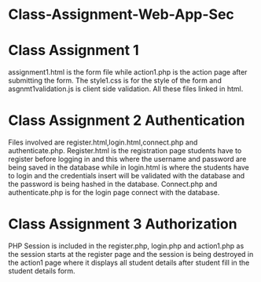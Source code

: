 # Class-Assignment-Web-App-Sec
# Class Assignment 1
assignment1.html is the form file while action1.php is the action page after submitting the form. The style1.css is for the style of the form and asgnmt1validation.js is client side validation. All these files linked in html.
# Class Assignment 2 Authentication
Files involved are register.html,login.html,connect.php and authenticate.php. Register.html is the registration page students have to register before logging in  and this where the username and password are being saved in the database while in login.html is where the students have to login and the credentials insert will be validated with the database and the password is being hashed in the database. Connect.php and authenticate.php is for the login page connect with the database. 
# Class Assignment 3 Authorization
PHP Session is included in the register.php, login.php and action1.php as the session starts at the register page and the session is being destroyed in the action1 page where it displays all student details after student fill in the student details form. 
